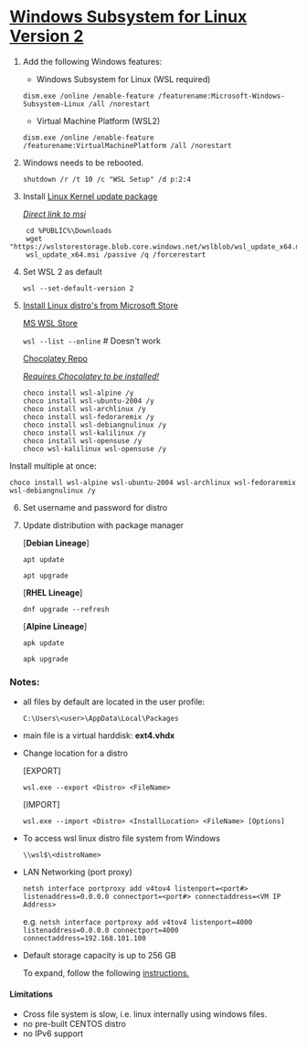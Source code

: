 # [Windows Subsystem for Linux Version 2](https://docs.microsoft.com/en-us/windows/wsl/)


1. Add the following Windows features:
	- Windows Subsystem for Linux (WSL required)

	`dism.exe /online /enable-feature /featurename:Microsoft-Windows-Subsystem-Linux /all /norestart`

	- Virtual Machine Platform (WSL2)

	`dism.exe /online /enable-feature /featurename:VirtualMachinePlatform /all /norestart`

2. Windows needs to be rebooted.

	`shutdown /r /t 10 /c "WSL Setup" /d p:2:4`

3. Install [Linux Kernel update package](https://docs.microsoft.com/en-us/windows/wsl/install-win10#step-4---download-the-linux-kernel-update-package)


	[_Direct link to msi_](https://wslstorestorage.blob.core.windows.net/wslblob/wsl_update_x64.msi)

```
	cd %PUBLIC%\Downloads
	wget "https://wslstorestorage.blob.core.windows.net/wslblob/wsl_update_x64.msi"
	wsl_update_x64.msi /passive /q /forcerestart
```

4. Set WSL 2 as default
	
	`wsl --set-default-version 2`

5. [Install Linux distro's from Microsoft Store](https://docs.microsoft.com/en-us/windows/wsl/install-win10#step-6---install-your-linux-distribution-of-choice)

	[MS WSL Store](https://aka.ms/wslstore)

	`wsl --list --online` # Doesn't work

	[Chocolatey Repo](https://chocolatey.org/packages?q=WSL)

	[_Requires Chocolatey to be installed!_](https://docs.chocolatey.org/en-us/choco/setup#install-from-powershell-v3)

	```
	choco install wsl-alpine /y
	choco install wsl-ubuntu-2004 /y
	choco install wsl-archlinux /y
	choco install wsl-fedoraremix /y
	choco install wsl-debiangnulinux /y
	choco install wsl-kalilinux /y
	choco install wsl-opensuse /y
	choco wsl-kalilinux wsl-opensuse /y
	```

Install multiple at once:

	choco install wsl-alpine wsl-ubuntu-2004 wsl-archlinux wsl-fedoraremix wsl-debiangnulinux /y

6. Set username and password for distro

7. Update distribution with package manager

	[**Debian Lineage**]

	`apt update`

	`apt upgrade`

	[**RHEL Lineage**]

	`dnf upgrade --refresh`

	[**Alpine Lineage**]

	`apk update`

	`apk upgrade`

### Notes:
- all files by default are located in the user profile:

	`C:\Users\<user>\AppData\Local\Packages`

- main file is a virtual harddisk: **ext4.vhdx**
 
- Change location for a distro

	[EXPORT]

	`wsl.exe --export <Distro> <FileName>`

	[IMPORT]

	`wsl.exe --import <Distro> <InstallLocation> <FileName> [Options]`

- To access wsl linux distro file system from Windows

	`\\wsl$\<distroName>`

- LAN Networking (port proxy)

	`netsh interface portproxy add v4tov4 listenport=<port#> listenaddress=0.0.0.0 connectport=<port#> connectaddress=<VM IP Address>`

	e.g. `netsh interface portproxy add v4tov4 listenport=4000 listenaddress=0.0.0.0 connectport=4000 connectaddress=192.168.101.100`

- Default storage capacity is up to 256 GB

	To expand, follow the following [instructions.](https://docs.microsoft.com/en-us/windows/wsl/compare-versions#expanding-the-size-of-your-wsl-2-virtual-hard-disk)
		

#### Limitations
- Cross file system is slow, i.e. linux internally using windows files.
- no pre-built CENTOS distro
- no IPv6 support